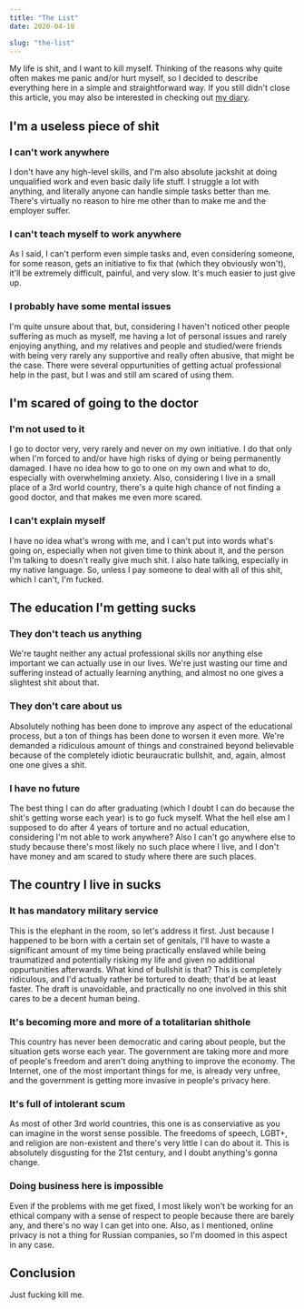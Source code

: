 ```yaml
---
title: "The List"
date: 2020-04-18

slug: "the-list"
---
```


My life is shit, and I want to kill myself. Thinking of the reasons
why quite often makes me panic and/or hurt myself, so I decided to
describe everything here in a simple and straightforward way. If you
still didn't close this article, you may also be interested in
checking out [my diary].

[my diary]: /journal/diary/

## I'm a useless piece of shit

### I can't work anywhere

I don't have any high-level skills, and I'm also absolute jackshit at
doing unqualified work and even basic daily life stuff. I struggle a
lot with anything, and literally anyone can handle simple tasks better
than me. There's virtually no reason to hire me other than to make me
and the employer suffer.

### I can't teach myself to work anywhere

As I said, I can't perform even simple tasks and, even considering
someone, for some reason, gets an initiative to fix that (which they
obviously won't), it'll be extremely difficult, painful, and very
slow. It's much easier to just give up.

### I probably have some mental issues

I'm quite unsure about that, but, considering I haven't noticed other
people suffering as much as myself, me having a lot of personal issues
and rarely enjoying anything, and my relatives and people and
studied/were friends with being very rarely any supportive and really
often abusive, that might be the case. There were several
oppurtunities of getting actual professional help in the past, but I
was and still am scared of using them.

## I'm scared of going to the doctor

### I'm not used to it

I go to doctor very, very rarely and never on my own initiative. I do
that only when I'm forced to and/or have high risks of dying or being
permanently damaged. I have no idea how to go to one on my own and
what to do, especially with overwhelming anxiety. Also, considering I
live in a small place of a 3rd world country, there's a quite high
chance of not finding a good doctor, and that makes me even more
scared.

### I can't explain myself

I have no idea what's wrong with me, and I can't put into words what's
going on, especially when not given time to think about it, and the
person I'm talking to doesn't really give much shit. I also hate
talking, especially in my native language. So, unless I pay someone to
deal with all of this shit, which I can't, I'm fucked.

## The education I'm getting sucks

### They don't teach us anything

We're taught neither any actual professional skills nor anything else
important we can actually use in our lives. We're just wasting our
time and suffering instead of actually learning anything, and almost
no one gives a slightest shit about that.

### They don't care about us

Absolutely nothing has been done to improve any aspect of the
educational process, but a ton of things has been done to worsen it
even more. We're demanded a ridiculous amount of things and
constrained beyond believable because of the completely idiotic
beuraucratic bullshit, and, again, almost one one gives a shit.

### I have no future

The best thing I can do after graduating (which I doubt I can do
because the shit's getting worse each year) is to go fuck myself. What
the hell else am I supposed to do after 4 years of torture and no
actual education, considering I'm not able to work anywhere? Also I
can't go anywhere else to study because there's most likely no such
place where I live, and I don't have money and am scared to study
where there are such places.

## The country I live in sucks

### It has mandatory military service

This is the elephant in the room, so let's address it first. Just
because I happened to be born with a certain set of genitals, I'll
have to waste a significant amount of my time being practically
enslaved while being traumatized and potentially risking my life and
given no additional oppurtunities afterwards. What kind of bullshit is
that? This is completely ridiculous, and I'd actually rather be
tortured to death; that'd be at least faster. The draft is
unavoidable, and practically no one involved in this shit cares to be
a decent human being.

### It's becoming more and more of a totalitarian shithole

This country has never been democratic and caring about people, but
the situation gets worse each year. The government are taking more and
more of people's freedom and aren't doing anything to improve the
economy. The Internet, one of the most important things for me, is
already very unfree, and the government is getting more invasive in
people's privacy here.

### It's full of intolerant scum

As most of other 3rd world countries, this one is as conserviative as
you can imagine in the worst sense possible. The freedoms of speech,
LGBT+, and religion are non-existent and there's very little I can do
about it. This is absolutely disgusting for the 21st century, and I
doubt anything's gonna change.

### Doing business here is impossible

Even if the problems with me get fixed, I most likely won't be working
for an ethical company with a sense of respect to people because there
are barely any, and there's no way I can get into one. Also, as I
mentioned, online privacy is not a thing for Russian companies, so I'm
doomed in this aspect in any case.

## Conclusion

Just fucking kill me.
